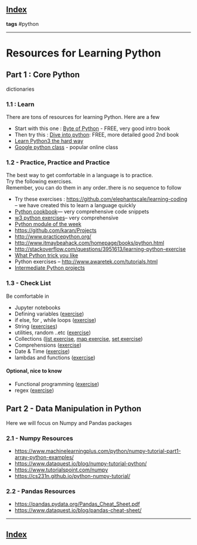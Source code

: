 <link rel='stylesheet' href='../assets/css/main.css'/>


## [Index](../README.md)

**tags**
#python 

---

# Resources for Learning Python

## Part 1 : Core Python
dictionaries
### 1.1 : Learn

There are tons of resources for learning Python.  Here are a few
- Start with this one :
[Byte of Python](https://python.swaroopch.com/) - FREE, very good intro book
- Then try this : [Dive into python](https://diveintopython3.problemsolving.io/): FREE, more detailed good 2nd book
- [Learn Python3 the hard way](https://learnpythonthehardway.org/python3/)
- [Google python class](https://developers.google.com/edu/python/?csw=1) - popular online class


### 1.2 - Practice, Practice and Practice

The best way to get comfortable in a language is to practice.  
Try the following exercises.   
Remember,  you can do them in any order..there is no sequence to follow   
<!-- TODO -->

- Try these exercises : https://github.com/elephantscale/learning-coding –  we have created this to learn a language quickly
- [Python cookbook](https://github.com/ActiveState/code)— very comprehensive code snippets
- [w3 python exercises](http://www.w3resource.com/python-exercises/)– very comprehensive
- [Python module of the week](https://pymotw.com/3/)
- https://github.com/karan/Projects
- http://www.practicepython.org/
- http://www.itmaybeahack.com/homepage/books/python.html
- http://stackoverflow.com/questions/3951613/learning-python-exercise
- [What Python trick you like](https://www.reddit.com/r/Python/comments/19dir2/whats_the_one_code_snippetpython_tricketc_did_you/?st=jeukm68y&sh=41a7b63b)
- Python exercises – http://www.awaretek.com/tutorials.html
- [Intermediate Python projects](http://wiki.openhatch.org/Intermediate_Python_Workshop/Projects)

### 1.3 - Check List
<!-- TODO -->

Be comfortable in
- Jupyter notebooks
- Defining variables ([exercise](https://github.com/elephantscale/learning-coding/blob/master/basics.md))
- if else,   for , while loops ([exercise](https://github.com/elephantscale/learning-coding/blob/master/control.md))
- String ([exercises](https://github.com/elephantscale/learning-coding/blob/master/string.md))
- utilities, random ..etc  ([exercise](https://github.com/elephantscale/learning-coding/blob/master/utilities.md))
- Collections ([list exercise](https://github.com/elephantscale/learning-coding/blob/master/collections-list.md), [map exercise](https://github.com/elephantscale/learning-coding/blob/master/collections-map.md), [set exercise](https://github.com/elephantscale/learning-coding/blob/master/collections-set.md))
- Comprehensions ([exercise](https://github.com/elephantscale/learning-coding/blob/master/comprehensions.md))
- Date & Time ([exercise](https://github.com/elephantscale/learning-coding/blob/master/date-time.md))
- lambdas and functions ([exercise](https://github.com/elephantscale/learning-coding/blob/master/functions.md))

#### Optional, nice to know
<!-- TODO -->

- Functional programming ([exercise](https://github.com/elephantscale/learning-coding/blob/master/functional-programming.md))
- regex ([exercise](https://github.com/elephantscale/learning-coding/blob/master/regex.md))


## Part 2 - Data Manipulation in Python

Here we will focus on Numpy and Pandas packages

<a name="numpy"></a>

### 2.1 - Numpy Resources

- https://www.machinelearningplus.com/python/numpy-tutorial-part1-array-python-examples/
- https://www.dataquest.io/blog/numpy-tutorial-python/
- https://www.tutorialspoint.com/numpy
- https://cs231n.github.io/python-numpy-tutorial/

<a name="pandas"></a>

### 2.2 - Pandas Resources
- https://pandas.pydata.org/Pandas_Cheat_Sheet.pdf
- https://www.dataquest.io/blog/pandas-cheat-sheet/

---

## [Index](../README.md)
